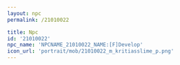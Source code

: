 ```yaml
---
layout: npc
permalink: /21010022

title: Npc
id: '21010022'
npc_name: 'NPCNAME_21010022_NAME:[F]Develop'
icon_url: 'portrait/mob/21010022_m_kritiasslime_p.png'
---
```

